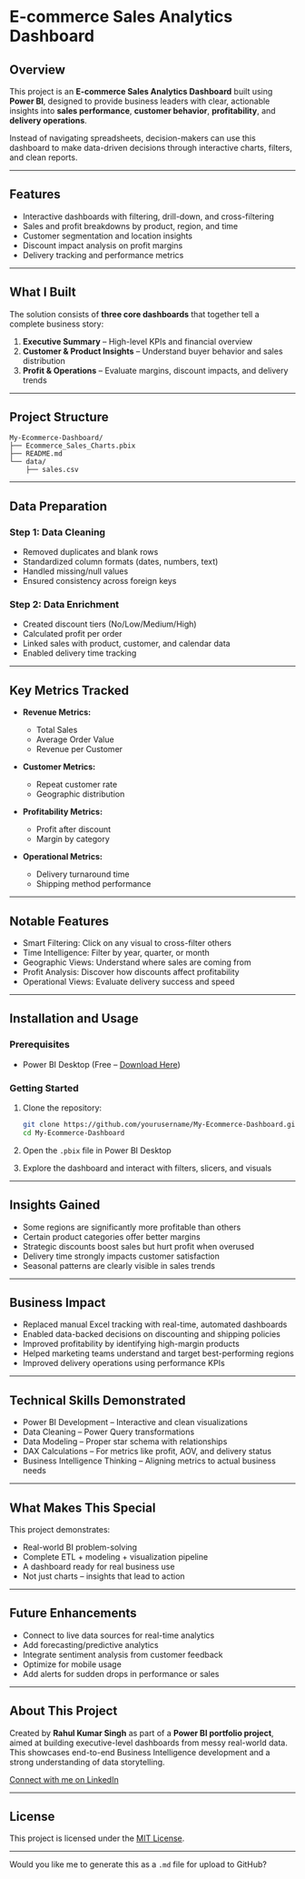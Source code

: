 # E-commerce Sales Analytics Dashboard

## **Overview**

This project is an **E-commerce Sales Analytics Dashboard** built using **Power BI**, designed to provide business leaders with clear, actionable insights into **sales performance**, **customer behavior**, **profitability**, and **delivery operations**.

Instead of navigating spreadsheets, decision-makers can use this dashboard to make data-driven decisions through interactive charts, filters, and clean reports.

---

## **Features**

* Interactive dashboards with filtering, drill-down, and cross-filtering
* Sales and profit breakdowns by product, region, and time
* Customer segmentation and location insights
* Discount impact analysis on profit margins
* Delivery tracking and performance metrics

---

## **What I Built**

The solution consists of **three core dashboards** that together tell a complete business story:

1. **Executive Summary** – High-level KPIs and financial overview
2. **Customer & Product Insights** – Understand buyer behavior and sales distribution
3. **Profit & Operations** – Evaluate margins, discount impacts, and delivery trends

---

## **Project Structure**

```
My-Ecommerce-Dashboard/
├── Ecommerce_Sales_Charts.pbix
├── README.md
└── data/            
    ├── sales.csv
```

---

## **Data Preparation**

### Step 1: Data Cleaning

* Removed duplicates and blank rows
* Standardized column formats (dates, numbers, text)
* Handled missing/null values
* Ensured consistency across foreign keys

### Step 2: Data Enrichment

* Created discount tiers (No/Low/Medium/High)
* Calculated profit per order
* Linked sales with product, customer, and calendar data
* Enabled delivery time tracking

---

## **Key Metrics Tracked**

* **Revenue Metrics:**

  * Total Sales
  * Average Order Value
  * Revenue per Customer
* **Customer Metrics:**

  * Repeat customer rate
  * Geographic distribution
* **Profitability Metrics:**

  * Profit after discount
  * Margin by category
* **Operational Metrics:**

  * Delivery turnaround time
  * Shipping method performance

---

## **Notable Features**

* Smart Filtering: Click on any visual to cross-filter others
* Time Intelligence: Filter by year, quarter, or month
* Geographic Views: Understand where sales are coming from
* Profit Analysis: Discover how discounts affect profitability
* Operational Views: Evaluate delivery success and speed

---

## **Installation and Usage**

### Prerequisites

* Power BI Desktop (Free – [Download Here](https://powerbi.microsoft.com/en-us/downloads/))

### Getting Started

1. Clone the repository:

   ```bash
   git clone https://github.com/yourusername/My-Ecommerce-Dashboard.git
   cd My-Ecommerce-Dashboard
   ```
2. Open the `.pbix` file in Power BI Desktop
3. Explore the dashboard and interact with filters, slicers, and visuals

---

## **Insights Gained**

* Some regions are significantly more profitable than others
* Certain product categories offer better margins
* Strategic discounts boost sales but hurt profit when overused
* Delivery time strongly impacts customer satisfaction
* Seasonal patterns are clearly visible in sales trends

---

## **Business Impact**

* Replaced manual Excel tracking with real-time, automated dashboards
* Enabled data-backed decisions on discounting and shipping policies
* Improved profitability by identifying high-margin products
* Helped marketing teams understand and target best-performing regions
* Improved delivery operations using performance KPIs

---

## **Technical Skills Demonstrated**

* Power BI Development – Interactive and clean visualizations
* Data Cleaning – Power Query transformations
* Data Modeling – Proper star schema with relationships
* DAX Calculations – For metrics like profit, AOV, and delivery status
* Business Intelligence Thinking – Aligning metrics to actual business needs

---

## **What Makes This Special**

This project demonstrates:

* Real-world BI problem-solving
* Complete ETL + modeling + visualization pipeline
* A dashboard ready for real business use
* Not just charts – insights that lead to action

---

## **Future Enhancements**

* Connect to live data sources for real-time analytics
* Add forecasting/predictive analytics
* Integrate sentiment analysis from customer feedback
* Optimize for mobile usage
* Add alerts for sudden drops in performance or sales

---

## **About This Project**

Created by **Rahul Kumar Singh** as part of a **Power BI portfolio project**, aimed at building executive-level dashboards from messy real-world data. This showcases end-to-end Business Intelligence development and a strong understanding of data storytelling.

[Connect with me on LinkedIn](https://www.linkedin.com/in/rahul-kumar-singh-486aa6246/)

---

## **License**

This project is licensed under the [MIT License](LICENSE).

---

Would you like me to generate this as a `.md` file for upload to GitHub?
